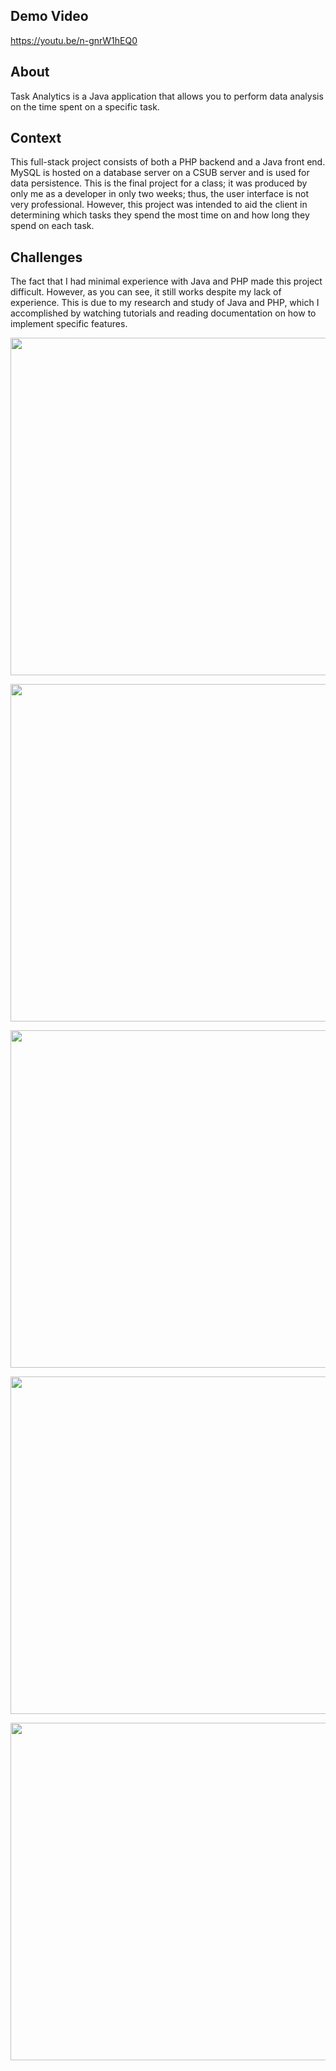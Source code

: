 ## Demo Video 
https://youtu.be/n-gnrW1hEQ0
## About

Task Analytics is a Java application that allows you to perform data analysis on the time spent on a specific task.

## Context

This full-stack project consists of both a PHP backend and a Java front end. MySQL is hosted on a database server on a CSUB server and is used for data persistence. This is the final project for a class; it was produced by only me as a developer in only two weeks; thus, the user interface is not very professional. However, this project was intended to aid the client in determining which tasks they spend the most time on and how long they spend on each task.

## Challenges

The fact that I had minimal experience with Java and PHP made this project difficult. However, as you can see, it still works despite my lack of experience. This is due to my research and study of Java and PHP, which I accomplished by watching tutorials and reading documentation on how to implement specific features.

<p align="center" width="100%">
<img
      src="https://jtagaca.live/images/TaskAnalytics1.png"
      height=540px width=1080px
   />
      </p>

<p align="center" width="100%">
   <img
       src="https://jtagaca.live/images/TaskAnalytics2.png"
      height=540px width=1080px
   />
       </p>

   <p align="center" width="100%">
   <img
       src="https://jtagaca.live/images/TaskAnalytics3.png"
      height=540px width=1080px
   />
      </p>
<p align="center" width="100%">
<img
      src="https://jtagaca.live/images/TaskAnalytics4.png"
      height=540px width=1080px
   />
      </p>
<p align="center" width="100%">
<img
       src="https://jtagaca.live/images/TaskAnalytics5.png"
      height=540px width=1080px
   />
    </p>
